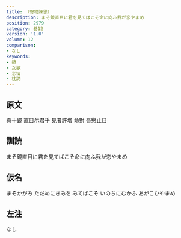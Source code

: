```yaml
---
title: （寄物陳思）
description: まそ鏡直目に君を見てばこそ命に向ふ我が恋やまめ
position: 2979
category: 巻12
version: '1.0'
volume: 12
comparison:
- なし
keywords:
- 鏡
- 女歌
- 恋情
- 枕詞
---
```


## 原文

真十鏡 直目尓君乎 見者許増 命對 吾戀止目

## 訓読

まそ鏡直目に君を見てばこそ命に向ふ我が恋やまめ

## 仮名

まそかがみ ただめにきみを みてばこそ いのちにむかふ あがこひやまめ

## 左注

なし
